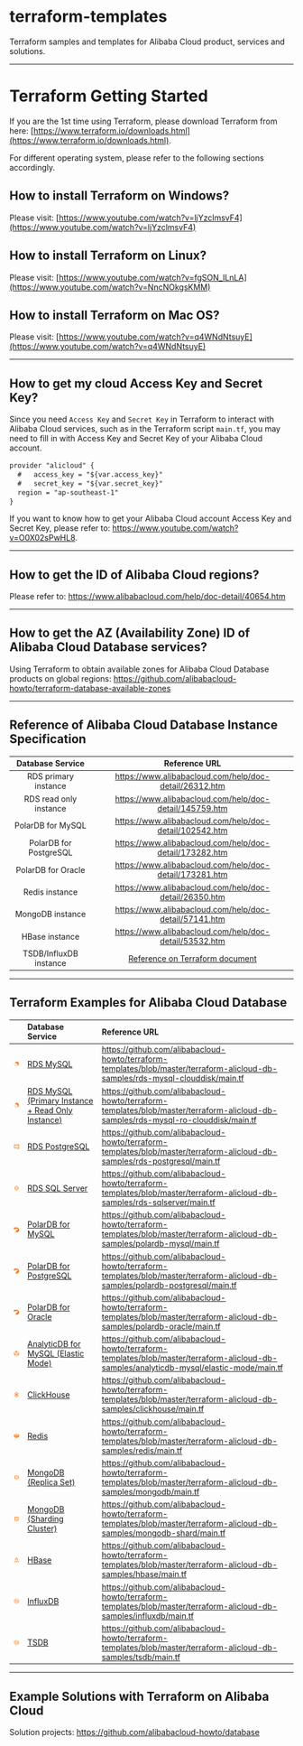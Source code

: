 # terraform-templates
Terraform samples and templates for Alibaba Cloud product, services and solutions.

---
# Terraform Getting Started
If you are the 1st time using Terraform, please download Terraform from here: [https://www.terraform.io/downloads.html](https://www.terraform.io/downloads.html).

For different operating system, please refer to the following sections accordingly.

## How to install Terraform on Windows?
Please visit: [https://www.youtube.com/watch?v=ljYzclmsvF4](https://www.youtube.com/watch?v=ljYzclmsvF4)

## How to install Terraform on Linux?
Please visit: [https://www.youtube.com/watch?v=fgSON_ILnLA](https://www.youtube.com/watch?v=NncNOkgsKMM)

## How to install Terraform on Mac OS?
Please visit: [https://www.youtube.com/watch?v=q4WNdNtsuyE](https://www.youtube.com/watch?v=q4WNdNtsuyE)

---
## How to get my cloud Access Key and Secret Key?
Since you need ```Access Key``` and ```Secret Key``` in Terraform to interact with Alibaba Cloud services, such as in the Terraform script ```main.tf```, you may need to 
fill in with Access Key and Secret Key of your Alibaba Cloud account. 

```
provider "alicloud" {
  #   access_key = "${var.access_key}"
  #   secret_key = "${var.secret_key}"
  region = "ap-southeast-1"
}
```

If you want to know how to get your Alibaba Cloud account Access Key and Secret Key, please refer to: https://www.youtube.com/watch?v=O0X02sPwHL8.

---
## How to get the ID of Alibaba Cloud regions?
Please refer to: https://www.alibabacloud.com/help/doc-detail/40654.htm

---
## How to get the AZ (Availability Zone) ID of Alibaba Cloud Database services?
Using Terraform to obtain available zones for Alibaba Cloud Database products on global regions: https://github.com/alibabacloud-howto/terraform-database-available-zones

---
## Reference of Alibaba Cloud Database Instance Specification

| Database Service | Reference URL |
| :------: | :---------: |
| RDS primary instance | https://www.alibabacloud.com/help/doc-detail/26312.htm |
| RDS read only instance | https://www.alibabacloud.com/help/doc-detail/145759.htm |
| PolarDB for MySQL | https://www.alibabacloud.com/help/doc-detail/102542.htm |
| PolarDB for PostgreSQL | https://www.alibabacloud.com/help/doc-detail/173282.htm |
| PolarDB for Oracle | https://www.alibabacloud.com/help/doc-detail/173281.htm |
| Redis instance | https://www.alibabacloud.com/help/doc-detail/26350.htm |
| MongoDB instance | https://www.alibabacloud.com/help/doc-detail/57141.htm |
| HBase instance | https://www.alibabacloud.com/help/doc-detail/53532.htm |
| TSDB/InfluxDB instance | [Reference on Terraform document](https://registry.terraform.io/providers/aliyun/alicloud/latest/docs/resources/tsdb_instance#influxdata.n1.mxlarge) |

---
## Terraform Examples for Alibaba Cloud Database

|  | Database Service | Reference URL |
| :------: | :------ | :--------- |
| ![image.png](https://github.com/alibabacloud-howto/database/raw/main/apsaradb-logos/mysql-64.png) | [RDS MySQL](https://www.alibabacloud.com/product/apsaradb-for-rds-mysql) | https://github.com/alibabacloud-howto/terraform-templates/blob/master/terraform-alicloud-db-samples/rds-mysql-clouddisk/main.tf |
| ![image.png](https://github.com/alibabacloud-howto/database/raw/main/apsaradb-logos/mysql-64.png) | [RDS MySQL (Primary Instance + Read Only Instance)](https://www.alibabacloud.com/product/apsaradb-for-rds-mysql) | https://github.com/alibabacloud-howto/terraform-templates/blob/master/terraform-alicloud-db-samples/rds-mysql-ro-clouddisk/main.tf |
| ![image.png](https://github.com/alibabacloud-howto/database/raw/main/apsaradb-logos/postgresql-64.png) | [RDS PostgreSQL](https://www.alibabacloud.com/product/apsaradb-for-rds-postgresql) | https://github.com/alibabacloud-howto/terraform-templates/blob/master/terraform-alicloud-db-samples/rds-postgresql/main.tf |
| ![image.png](https://github.com/alibabacloud-howto/database/raw/main/apsaradb-logos/sqlserver-64.png) | [RDS SQL Server](https://www.alibabacloud.com/product/apsaradb-for-rds-sql-server) | https://github.com/alibabacloud-howto/terraform-templates/blob/master/terraform-alicloud-db-samples/rds-sqlserver/main.tf |
| ![image.png](https://github.com/alibabacloud-howto/database/raw/main/apsaradb-logos/polardb-64.png) | [PolarDB for MySQL](https://www.alibabacloud.com/product/polardb) | https://github.com/alibabacloud-howto/terraform-templates/blob/master/terraform-alicloud-db-samples/polardb-mysql/main.tf |
| ![image.png](https://github.com/alibabacloud-howto/database/raw/main/apsaradb-logos/polardb-64.png)  | [PolarDB for PostgreSQL](https://www.alibabacloud.com/product/polardb) | https://github.com/alibabacloud-howto/terraform-templates/blob/master/terraform-alicloud-db-samples/polardb-postgresql/main.tf |
| ![image.png](https://github.com/alibabacloud-howto/database/raw/main/apsaradb-logos/polardb-64.png) | [PolarDB for Oracle](https://www.alibabacloud.com/product/polardb) | https://github.com/alibabacloud-howto/terraform-templates/blob/master/terraform-alicloud-db-samples/polardb-oracle/main.tf |
| ![image.png](https://github.com/alibabacloud-howto/database/raw/main/apsaradb-logos/adb-mysql-64.png) | [AnalyticDB for MySQL (Elastic Mode)](https://www.alibabacloud.com/product/analyticdb-for-mysql) | https://github.com/alibabacloud-howto/terraform-templates/blob/master/terraform-alicloud-db-samples/analyticdb-mysql/elastic-mode/main.tf |
| ![image.png](https://github.com/alibabacloud-howto/database/raw/main/apsaradb-logos/clickhouse-64.png) | [ClickHouse](https://www.alibabacloud.com/product/clickhouse) | https://github.com/alibabacloud-howto/terraform-templates/blob/master/terraform-alicloud-db-samples/clickhouse/main.tf |
| ![image.png](https://github.com/alibabacloud-howto/database/raw/main/apsaradb-logos/redis-64.png) | [Redis](https://www.alibabacloud.com/product/apsaradb-for-redis) | https://github.com/alibabacloud-howto/terraform-templates/blob/master/terraform-alicloud-db-samples/redis/main.tf |
| ![image.png](https://github.com/alibabacloud-howto/database/raw/main/apsaradb-logos/mongodb-64.png) | [MongoDB (Replica Set)](https://www.alibabacloud.com/product/apsaradb-for-mongodb) | https://github.com/alibabacloud-howto/terraform-templates/blob/master/terraform-alicloud-db-samples/mongodb/main.tf |
| ![image.png](https://github.com/alibabacloud-howto/database/raw/main/apsaradb-logos/mongodb-64.png) | [MongoDB (Sharding Cluster)](https://www.alibabacloud.com/product/apsaradb-for-mongodb) | https://github.com/alibabacloud-howto/terraform-templates/blob/master/terraform-alicloud-db-samples/mongodb-shard/main.tf |
| ![image.png](https://github.com/alibabacloud-howto/database/raw/main/apsaradb-logos/hbase-64.png) | [HBase](https://www.alibabacloud.com/product/hbase) | https://github.com/alibabacloud-howto/terraform-templates/blob/master/terraform-alicloud-db-samples/hbase/main.tf |
| ![image.png](https://github.com/alibabacloud-howto/database/raw/main/apsaradb-logos/tsdb-64.png) | [InfluxDB](https://www.alibabacloud.com/product/hitsdb_influxdb) | https://github.com/alibabacloud-howto/terraform-templates/blob/master/terraform-alicloud-db-samples/influxdb/main.tf |
| ![image.png](https://github.com/alibabacloud-howto/database/raw/main/apsaradb-logos/tsdb-64.png) | [TSDB](https://www.alibabacloud.com/product/hitsdb) | https://github.com/alibabacloud-howto/terraform-templates/blob/master/terraform-alicloud-db-samples/tsdb/main.tf |

---
## Example Solutions with Terraform on Alibaba Cloud
Solution projects: https://github.com/alibabacloud-howto/database